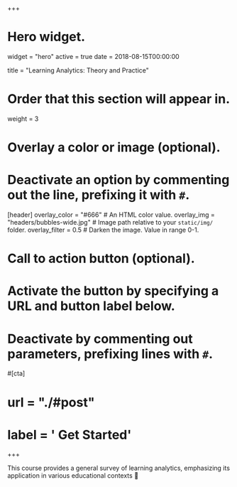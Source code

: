 +++
# Hero widget.
widget = "hero"
active = true
date = 2018-08-15T00:00:00

title = "Learning Analytics: Theory and Practice"

# Order that this section will appear in.
weight = 3

# Overlay a color or image (optional).
#   Deactivate an option by commenting out the line, prefixing it with `#`.
[header]
  overlay_color = "#666"  # An HTML color value.
  overlay_img = "headers/bubbles-wide.jpg"  # Image path relative to your `static/img/` folder.
  overlay_filter = 0.5  # Darken the image. Value in range 0-1.

# Call to action button (optional).
#   Activate the button by specifying a URL and button label below.
#   Deactivate by commenting out parameters, prefixing lines with `#`.
#[cta]
#  url = "./#post"
#  label = '<i class="fa fa-download"></i> Get Started'
+++

This course provides a general survey of learning analytics,
emphasizing its application in various educational contexts :rocket:
